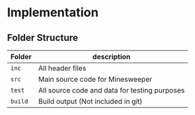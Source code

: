 # Implementation

## Folder Structure
Folder        | description
--------------| ----------------------------------------------
`inc`         | All header files
`src`         | Main source code for Minesweeper
`test`        | All source code and data for testing purposes
`build`       | Build output (Not included in git)
